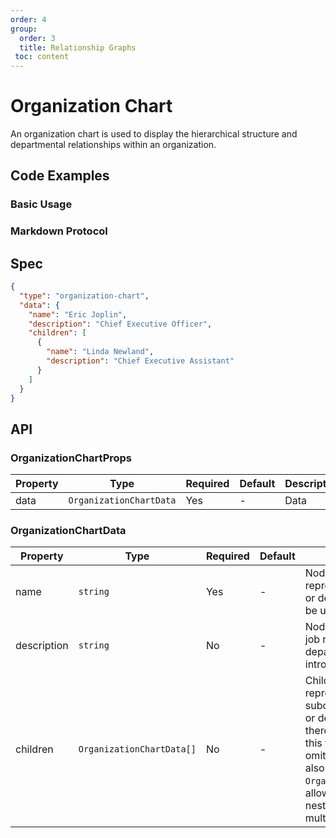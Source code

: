 ```yaml
---
order: 4
group:
  order: 3
  title: Relationship Graphs
 toc: content
---
```


# Organization Chart

An organization chart is used to display the hierarchical structure and departmental relationships within an organization.

## Code Examples

### Basic Usage

<code src="./demos/common"></code>

### Markdown Protocol

<code src="./demos/markdown"></code>

## Spec

```json
{
  "type": "organization-chart",
  "data": {
    "name": "Eric Joplin",
    "description": "Chief Executive Officer",
    "children": [
      {
        "name": "Linda Newland",
        "description": "Chief Executive Assistant"
      }
    ]
  }
}
```

## API

### OrganizationChartProps

| Property | Type                    | Required | Default | Description |
| -------- | ----------------------- | -------- | ------- | ----------- |
| data     | `OrganizationChartData` | Yes      | -       | Data        |

### OrganizationChartData

| Property    | Type                      | Required | Default | Description                                                                                                                                                                                                              |
| ----------- | ------------------------- | -------- | ------- | ------------------------------------------------------------------------------------------------------------------------------------------------------------------------------------------------------------------------ |
| name        | `string`                  | Yes      | -       | Node name that represents a position or department; must be unique                                                                                                                                                       |
| description | `string`                  | No       | -       | Node description, e.g., job responsibilities or department introduction                                                                                                                                                  |
| children    | `OrganizationChartData[]` | No       | -       | Child nodes representing subordinate positions or departments. If there are no children, this field can be omitted. Each child is also an `OrganizationChartData`, allowing recursive nesting to form a multi-level tree |
